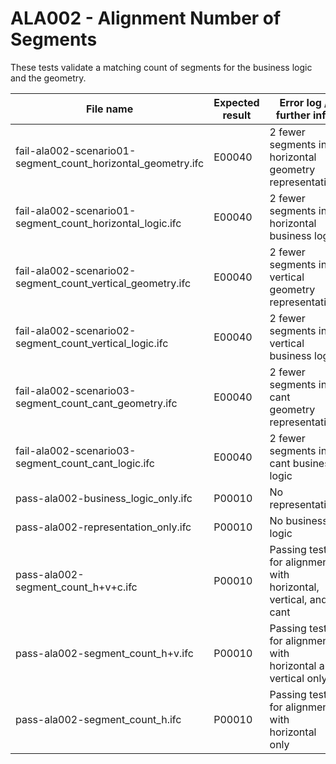 # ALA002 - Alignment Number of Segments

These tests validate a matching count of segments for the business logic and the geometry.

| File name                                                    | Expected result | Error log / further info                                       |
|--------------------------------------------------------------|-----------------|----------------------------------------------------------------|
| fail-ala002-scenario01-segment_count_horizontal_geometry.ifc | E00040          | 2 fewer segments in horizontal geometry representation         |
| fail-ala002-scenario01-segment_count_horizontal_logic.ifc    | E00040          | 2 fewer segments in horizontal business logic                  |
| fail-ala002-scenario02-segment_count_vertical_geometry.ifc   | E00040          | 2 fewer segments in vertical geometry representation           |
| fail-ala002-scenario02-segment_count_vertical_logic.ifc      | E00040          | 2 fewer segments in vertical business logic                    |
| fail-ala002-scenario03-segment_count_cant_geometry.ifc       | E00040          | 2 fewer segments in cant geometry representation               |
| fail-ala002-scenario03-segment_count_cant_logic.ifc          | E00040          | 2 fewer segments in cant business logic                        |
| pass-ala002-business_logic_only.ifc                          | P00010          | No representation                                              |
| pass-ala002-representation_only.ifc                          | P00010          | No business logic                                              |
| pass-ala002-segment_count_h+v+c.ifc                          | P00010          | Passing test for alignment with horizontal, vertical, and cant |
| pass-ala002-segment_count_h+v.ifc                            | P00010          | Passing test for alignment with horizontal and vertical only   |
| pass-ala002-segment_count_h.ifc                              | P00010          | Passing test for alignment with horizontal only                |
